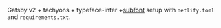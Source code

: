 Gatsby v2 + tachyons + typeface-inter +[subfont](https://www.gatsbyjs.org/packages/gatsby-plugin-subfont/) setup with `netlify.toml` and `requirements.txt`.
